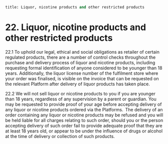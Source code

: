 ```meta
title: Liquor, nicotine products and other restricted products
```
# 22.   Liquor, nicotine products and other restricted products

22.1 To uphold our legal, ethical and social obligations as retailer of certain regulated products, there are a number of control checks throughout the purchase and delivery process of liquor and nicotine products, including requesting formal identification of anyone considered to be younger than 18 years. Additionally, the liquor license number of the fulfilment store where your order was finalised, is visible on the invoice that can be requested on the relevant Platform after delivery of liquor products has taken place. 

22.2 We will not sell liquor or nicotine products to you if you are younger than 18 years, regardless of any supervision by a parent or guardian. You may be requested to provide proof of your age before accepting delivery of any liquor or nicotine products ordered via the Platforms.  The delivery of an order containing any liquor or nicotine products may be refused and you will be held liable for all charges relating to such order, should you or the person accepting delivery of such order fail to provide adequate proof that they are at least 18 years old, or appear to be under the influence of drugs or alcohol at the time of delivery or collection of such products.  

